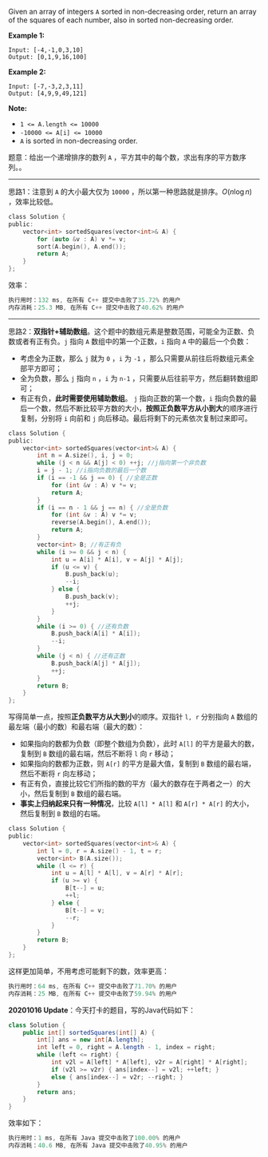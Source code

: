 Given an array of integers `A` sorted in non-decreasing order, return an array of the squares of each number, also in sorted non-decreasing order.

 **Example 1:**
```
Input: [-4,-1,0,3,10]
Output: [0,1,9,16,100]
```

**Example 2:**
```
Input: [-7,-3,2,3,11]
Output: [4,9,9,49,121]
```
**Note:**
- `1 <= A.length <= 10000`
 - `-10000 <= A[i] <= 10000`
 - `A` is sorted in non-decreasing order.

题意：给出一个递增排序的数列 `A` ，平方其中的每个数，求出有序的平方数序列。。

---
思路1：注意到 `A` 的大小最大仅为 `10000` ，所以第一种思路就是排序。$O(n\log n)$ ，效率比较低。
```c
class Solution {
public:
    vector<int> sortedSquares(vector<int>& A) {
        for (auto &v : A) v *= v;
        sort(A.begin(), A.end());
        return A;
    }
};
```
效率：
```cpp
执行用时：132 ms, 在所有 C++ 提交中击败了35.72% 的用户
内存消耗：25.3 MB, 在所有 C++ 提交中击败了40.62% 的用户
```

---
思路2：**双指针+辅助数组**。这个题中的数组元素是整数范围，可能全为正数、负数或者有正有负。`j` 指向 `A` 数组中的第一个正数，`i` 指向 `A` 中的最后一个负数：
- 考虑全为正数，那么 `j` 就为 `0` ，`i` 为 `-1` ，那么只需要从前往后将数组元素全部平方即可；
- 全为负数，那么 `j` 指向 `n` ，`i` 为 `n-1` ，只需要从后往前平方，然后翻转数组即可；
- 有正有负，**此时需要使用辅助数组**。 `j` 指向正数的第一个数，`i` 指向负数的最后一个数，然后不断比较平方数的大小，**按照正负数平方从小到大**的顺序进行复制，分别将 `i` 向前和 `j` 向后移动。最后将剩下的元素依次复制过来即可。
```c
class Solution {
public:
    vector<int> sortedSquares(vector<int>& A) {
        int n = A.size(), i, j = 0;
        while (j < n && A[j] < 0) ++j; //j指向第一个非负数
        i = j - 1; //i指向负数的最后一个数
        if (i == -1 && j == 0) { //全是正数
            for (int &v : A) v *= v;
            return A;
        }
        if (i == n - 1 && j == n) { //全是负数
            for (int &v : A) v *= v;
            reverse(A.begin(), A.end());
            return A;
        } 
        vector<int> B; //有正有负
        while (i >= 0 && j < n) {
            int u = A[i] * A[i], v = A[j] * A[j];
            if (u <= v) {
                B.push_back(u);
                --i;
            } else {
                B.push_back(v);
                ++j;
            }
        }
        while (i >= 0) { //还有负数
            B.push_back(A[i] * A[i]);
            --i;
        }
        while (j < n) { //还有正数
            B.push_back(A[j] * A[j]);
            ++j;
        }
        return B;
    }
};
```
写得简单一点，按照**正负数平方从大到小**的顺序。双指针 `l, r` 分别指向 `A` 数组的最左端（最小的数）和最右端（最大的数）：
- 如果指向的数都为负数（即整个数组为负数），此时 `A[l]` 的平方是最大的数，复制到 `B` 数组的最右端，然后不断将 `l` 向 `r` 移动；
- 如果指向的数都为正数，则 `A[r]` 的平方是最大值，复制到 `B` 数组的最右端，然后不断将 `r` 向左移动；
- 有正有负，直接比较它们所指的数的平方（最大的数存在于两者之一）的大小，然后复制到 `B` 数组的最右端。
- **事实上归纳起来只有一种情况**，比较 `A[l] * A[l]` 和 `A[r] * A[r]` 的大小，然后复制到 `B` 数组的右端。
```c
class Solution {
public:
    vector<int> sortedSquares(vector<int>& A) {
        int l = 0, r = A.size() - 1, t = r;
        vector<int> B(A.size());
        while (l <= r) {
            int u = A[l] * A[l], v = A[r] * A[r];
            if (u >= v) {
                B[t--] = u;
                ++l;
            } else {
                B[t--] = v;
                --r;
            }
        }
        return B;
    }
};
```
这样更加简单，不用考虑可能剩下的数，效率更高：
```cpp
执行用时：64 ms, 在所有 C++ 提交中击败了71.70% 的用户
内存消耗：25 MB, 在所有 C++ 提交中击败了59.94% 的用户
```

**20201016 Update**：今天打卡的题目，写的Java代码如下：
```java
class Solution {
    public int[] sortedSquares(int[] A) {
        int[] ans = new int[A.length];
        int left = 0, right = A.length - 1, index = right;
        while (left <= right) {
            int v2l = A[left] * A[left], v2r = A[right] * A[right];
            if (v2l >= v2r) { ans[index--] = v2l; ++left; }
            else { ans[index--] = v2r; --right; }
        }
        return ans;
    }
}
```
效率如下：
```java
执行用时：1 ms, 在所有 Java 提交中击败了100.00% 的用户
内存消耗：40.6 MB, 在所有 Java 提交中击败了40.95% 的用户
```
